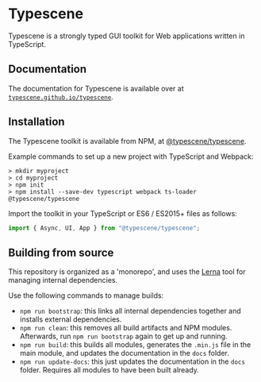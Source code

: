 # Typescene
Typescene is a strongly typed GUI toolkit for Web applications written in TypeScript.

## Documentation

The documentation for Typescene is available over at [`typescene.github.io/typescene`](https://typescene.github.io/typescene).

## Installation

The Typescene toolkit is available from NPM, at [@typescene/typescene](https://www.npmjs.com/package/@typescene/typescene).

Example commands to set up a new project with TypeScript and Webpack:

```
> mkdir myproject
> cd myproject
> npm init
> npm install --save-dev typescript webpack ts-loader @typescene/typescene
```

Import the toolkit in your TypeScript or ES6 / ES2015+ files as follows:

```typescript
import { Async, UI, App } from "@typescene/typescene";
```

## Building from source

This repository is organized as a 'monorepo', and uses the [Lerna](https://lernajs.io/) tool for managing internal dependencies.

Use the following commands to manage builds:

* `npm run bootstrap`: this links all internal dependencies together and installs external dependencies.
* `npm run clean`: this removes all build artifacts and NPM modules. Afterwards, run `npm run bootstrap` again to get up and running.
* `npm run build`: this builds all modules, generates the `.min.js` file in the main module, and updates the documentation in the `docs` folder.
* `npm run update-docs`: this just updates the documentation in the `docs` folder. Requires all modules to have been built already.
